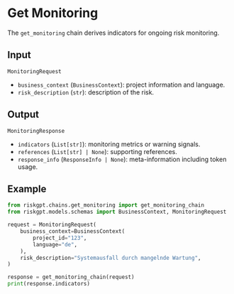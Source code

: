 # Get Monitoring

The `get_monitoring` chain derives indicators for ongoing risk monitoring.

## Input

`MonitoringRequest`
- `business_context` (`BusinessContext`): project information and language.
- `risk_description` (`str`): description of the risk.

## Output

`MonitoringResponse`
- `indicators` (`List[str]`): monitoring metrics or warning signals.
- `references` (`List[str] | None`): supporting references.
- `response_info` (`ResponseInfo | None`): meta-information including token usage.

## Example

```python
from riskgpt.chains.get_monitoring import get_monitoring_chain
from riskgpt.models.schemas import BusinessContext, MonitoringRequest

request = MonitoringRequest(
    business_context=BusinessContext(
        project_id="123",
        language="de",
    ),
    risk_description="Systemausfall durch mangelnde Wartung",
)

response = get_monitoring_chain(request)
print(response.indicators)
```
